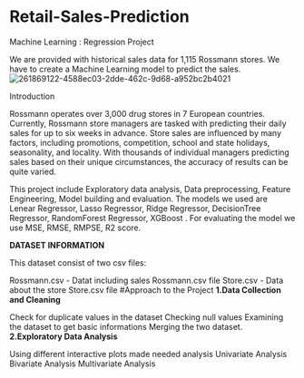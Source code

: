 # Retail-Sales-Prediction
Machine Learning : Regression Project

We are provided with historical sales data for 1,115 Rossmann stores. We have to create a Machine Learning model to predict the sales.
![261869122-4588ec03-2dde-462c-9d68-a952bc2b4021](https://github.com/shubhcha/Retail-Sales-Prediction/assets/130302074/7f3649d6-8873-434a-a930-3510c8282935)

Introduction

Rossmann operates over 3,000 drug stores in 7 European countries. Currently, Rossmann store managers are tasked with predicting their daily sales for up to six weeks in advance. Store sales are influenced by many factors, including promotions, competition, school and state holidays, seasonality, and locality. With thousands of individual managers predicting sales based on their unique circumstances, the accuracy of results can be quite varied.

This project include Exploratory data analysis, Data preprocessing, Feature Engineering, Model building and evaluation. The models we used are Lenear Regressor, Lasso Regressor, Ridge Regressor, DecisionTree Regressor, RandomForest Regressor, XGBoost . For evaluating the model we use MSE, RMSE, RMPSE, R2 score.

**DATASET INFORMATION**

This dataset consist of two csv files:

Rossmann.csv - Datat including sales Rossmann.csv file
Store.csv - Data about the store Store.csv file
#Approach to the Project
**1.Data Collection and Cleaning**

Check for duplicate values in the dataset
Checking null values
Examining the dataset to get basic informations
Merging the two dataset.
**2.Exploratory Data Analysis**

Using different interactive plots made needed analysis
Univariate Analysis
Bivariate Analysis
Multivariate Analysis
